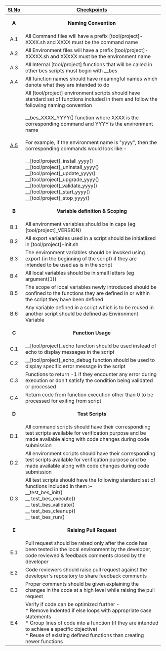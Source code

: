 |     <ins> Sl.No <ins>       |    <ins> Checkpoints <ins>       |
|:----:|-----------|
| **A** | <p align=center>**Naming Convention**</p> |
|A.1|All Command files will have a prefix [tool/project]-XXXX.sh and  XXXX must be the command name|
|A.2|All Environment files will have a prefix [tool/project]-XXXXX.sh and XXXXX  must be the environment name|
|A.3|All Internal [tool/project] functions that will be called in other bes scripts must begin with __bes|
|A.4|All function names should have meaningful names which denote what they are intended to do|
|[A.5](#)|All [tool/project]  environment scripts should have standard set of functions included in them and follow the following naming convention <br> <br>__bes_XXXX_YYYY() function  where XXXX is the corresponding command and YYYY is the environment name <br> <br> For example, if the environment name is "yyyy", then the corresponding commands would look like:- <br> <br> __[tool/project]_install_yyyy() <br> __[tool/project]_uninstall_yyyy() <br> __[tool/project]_update_yyyy() <br> __[tool/project]_upgrade_yyyy() <br> __[tool/project]_validate_yyyy() <br> __[tool/project]_start_yyyy() <br> __[tool/project]_stop_yyyy()     
| **B** | <p align=center>**Variable definition & Scoping**</p> |
|B.1|All environment variables should be in caps (eg [tool/project]_VERSION)|
|B.2|All export variables used in a script should be initiatlized in [tool/project]-init.sh|
|B.3|The environment variables should be invoked using export (in the beginning of the script) if they are intended to be used as is in the script|
|B.4|All local variables should be in small letters (eg argument(1))|
|B.5|The scope of local variables newly introduced should be confined to the functions they are defined in or within the script they have been defined|
|B.6|Any variable defined in a script which is to be reused in another script should be defined as Environment Variable|
| **C** | <p align=center>**Function Usage**</p> |
|C.1| __[tool/project]_echo function should be used instead of echo to display messages in the script|
|C.2| __[tool/project]_echo_debug function should be used to display specific error message in the script|
|C.3|Functions to return -1 if they encounter any error during execution or don't satisfy the condition being validated or processed|
|C.4|Return code from function execution other than 0 to be processed for exiting from script|
| **D** | <p align=center>**Test Scripts**</p> |
|D.1|All command scripts should have their correspondiing test scripts available for verification purpose and be made available along with code changes during code submission|
|D.2|All environment scripts should have their corresponding test scripts available for verification purpose and be made available along with code changes during code submission|
|D.3|All test scripts should have the following standard set of functions included in them :– <br> __test_bes_init() <br> __ test_bes_execute() <br> __ test_bes_validate() <br> __ test_bes_cleanup() <br> __ test_bes_run()|
|**E**| <p align=center>**Raising Pull Request**</p> |
|E.1|Pull request should be raised only after the code has been tested in the local environment by the developer, code reviewed & feedback comments closed by the developer|
|E.2|Code reviewers should raise pull request against the developer's repository to share feedback comments|
|E.3|Proper comments should be given explaining the changes in the code at a high level while raising the pull request|
|E.4|Verify if code can be optimized further - <br> * Remove indented if else loops with appropriate case statements <br> * Group lines of code into a function (if they are intended to achieve a specific objective) <br> * Reuse of existing defined functions than creating newer functions|
     
     
     
    
    
